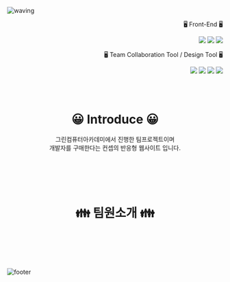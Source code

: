 ![waving](https://capsule-render.vercel.app/api?type=waving&height=300&text=Team_develover&fontAlign=65&fontAlignY=40&color=gradient)
<p align="right">🖥 Front-End 🖥</p>
<p align="right">
    <img src="https://img.shields.io/badge/HTML5-E34F26?style=for-the-badge&logo=Html5&logoColor=white">
    <img src="https://img.shields.io/badge/CSS-1572B6?style=for-the-badge&logo=CSS&logoColor=white">
    <img src="https://img.shields.io/badge/JavaScript-F7DF1E?style=for-the-badge&logo=Javascript&logoColor=white">
</p>
<p align="right">🖥 Team Collaboration Tool / Design Tool 🖥</p>
<p align="right">
    <img src="https://img.shields.io/badge/Git-F05032?style=for-the-badge&logo=Git&logoColor=white">
    <img src="https://img.shields.io/badge/Notion-000000?style=for-the-badge&logo=Notion&logoColor=white">
    <img src="https://img.shields.io/badge/Figma-F24E1E?style=for-the-badge&logo=Figma&logoColor=white">
    <img src="https://img.shields.io/badge/photoshop-31A8FF?style=for-the-badge&logo=adobe photoshop&logoColor=white">
</p>
<br>
<br>
<div align="center">
    <h1>😀 Introduce 😀</h1>
    <p>
        그린컴퓨터아카데미에서 진행한 팀프로젝트이며<br>
       개발자를 구매한다는 컨셉의 반응형 웹사이트 입니다.
    </p>
    <br>
    <br>
    <br>
    <br>
    <h1>👪 팀원소개 👪</h1>
    <!-- <ul align="left">
        <li></li>
    </ul> -->
</div>
<br>
<br>
<br>
<br>

![footer](https://capsule-render.vercel.app/api?type=waving&color=gradient&height=200&section=footer&fontSize=90)